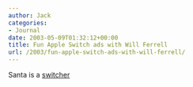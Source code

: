 ```yaml
---
author: Jack
categories:
- Journal
date: 2003-05-09T01:32:12+00:00
title: Fun Apple Switch ads with Will Ferrell
url: /2003/fun-apple-switch-ads-with-will-ferrell/
---
```


Santa is a [switcher][1]

 [1]: http://www.apple.com/switch/ads/will/
